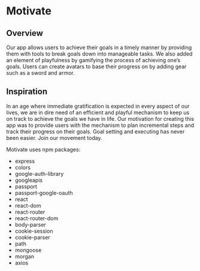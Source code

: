 # Motivate

## Overview
Our app allows users to achieve their goals in a timely manner by providing them with tools to break goals down into manageable tasks. We also added an element of playfulness by gamifying the process of achieving one’s goals. Users can create avatars to base their progress on by adding gear such as a sword and armor. 

## Inspiration
In an age where immediate gratification is expected in every aspect of our lives, we are in dire need of an efficient and playful mechanism to keep us on track to achieve the goals we have in life. Our motivation for creating this app was to provide users with the mechanism to plan incremental steps and track their progress on their goals. Goal setting and executing has never been easier. Join our movement today.  


Motivate uses npm packages:
* express 
* colors
* google-auth-library
* googleapis
* passport
* passport-google-oauth
* react
* react-dom
* react-router
* react-router-dom
* body-parser
* cookie-session
* cookie-parser
* path
* mongoose
* morgan
* axios

